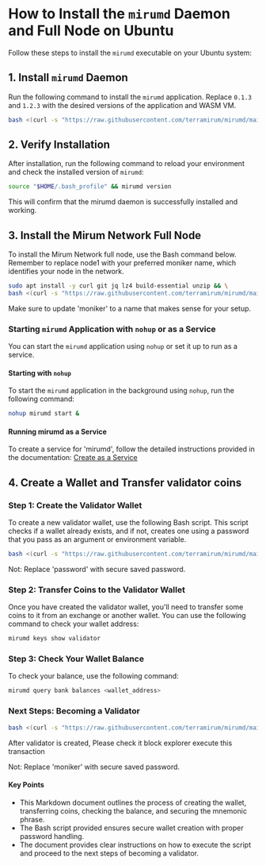 # How to Install the `mirumd` Daemon and Full Node on Ubuntu

Follow these steps to install the `mirumd` executable on your Ubuntu system:

## 1. Install `mirumd` Daemon

Run the following command to install the `mirumd` application. Replace `0.1.3` and `1.2.3` with the desired versions of the application and WASM VM.

```bash
bash <(curl -s "https://raw.githubusercontent.com/terramirum/mirumd/main/scripts/install_mirumd.sh") 0.1.3 1.2.3
```

## 2. Verify Installation

After installation, run the following command to reload your environment and check the installed version of `mirumd`:

```bash
source "$HOME/.bash_profile" && mirumd version
```

This will confirm that the mirumd daemon is successfully installed and working.

## 3. Install the Mirum Network Full Node

To install the Mirum Network full node, use the Bash command below. Remember to replace node1 with your preferred moniker name, which identifies your node in the network.

```bash
sudo apt install -y curl git jq lz4 build-essential unzip && \
bash <(curl -s "https://raw.githubusercontent.com/terramirum/mirumd/main/scripts/install_full_node_mainnet.sh") moniker
```

Make sure to update 'moniker' to a name that makes sense for your setup.
### Starting `mirumd` Application with `nohup` or as a Service

You can start the `mirumd` application using `nohup` or set it up to run as a service.

#### Starting with `nohup`

To start the `mirumd` application in the background using `nohup`, run the following command:

```bash
nohup mirumd start &
```
#### Running mirumd as a Service

To create a service for 'mirumd', follow the detailed instructions provided in the documentation: [Create as a Service](https://github.com/terramirum/mirumd/blob/main/docs/guide/create-as-a-service.md)


## 4. Create a Wallet and Transfer validator coins

### Step 1: Create the Validator Wallet

To create a new validator wallet, use the following Bash script. This script checks if a wallet already exists, and if not, creates one using a password that you pass as an argument or environment variable.

```bash
bash <(curl -s "https://raw.githubusercontent.com/terramirum/mirumd/main/scripts/create_wallet.sh") password
```

Not: Replace 'password' with secure saved password.

### Step 2: Transfer Coins to the Validator Wallet

Once you have created the validator wallet, you'll need to transfer some coins to it from an exchange or another wallet. You can use the following command to check your wallet address:

```bash
mirumd keys show validator
```

### Step 3: Check Your Wallet Balance

To check your balance, use the following command:

```bash
mirumd query bank balances <wallet_address>
```

### Next Steps: Becoming a Validator

```bash
bash <(curl -s "https://raw.githubusercontent.com/terramirum/mirumd/main/scripts/create_validator.sh") <password>
```

After validator is created, Please check it block explorer execute this transaction

Not: Replace 'moniker' with secure saved password.

#### Key Points

- This Markdown document outlines the process of creating the wallet, transferring coins, checking the balance, and securing the mnemonic phrase.
- The Bash script provided ensures secure wallet creation with proper password handling.
- The document provides clear instructions on how to execute the script and proceed to the next steps of becoming a validator.
